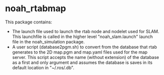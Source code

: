# noah_rtabmap

This package contains:

- The launch file used to launch the rtab node and nodelet used for SLAM. This launchfile is called in the higher level "noah_slam.launch" launch file in the noah_simulation package.
- A user script (database2pgm.sh) to convert from the database that rtab generates to the 2D map.pgm and map.yaml files used for the map server. This script accepts the name (without extension) of the database as a first and only argument and assumes the database is saves in its default location in "~/.ros/<DBNAME>.db".
